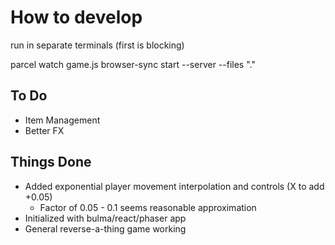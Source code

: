 # How to develop

run in separate terminals (first is blocking)

parcel watch game.js
browser-sync start --server --files "."

## To Do

- Item Management
- Better FX

## Things Done

- Added exponential player movement interpolation and controls (X to add +0.05) 
  - Factor of 0.05 - 0.1 seems reasonable approximation
- Initialized with bulma/react/phaser app
- General reverse-a-thing game working
